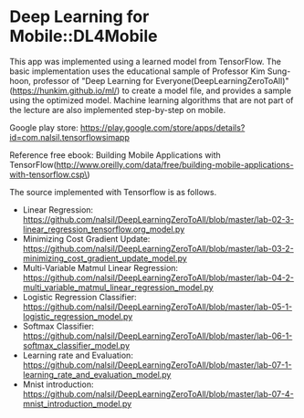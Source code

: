 # Deep Learning for Mobile::DL4Mobile

This app was implemented using a learned model from TensorFlow. 
The basic implementation uses the educational sample of Professor Kim Sung-hoon, professor of 
"Deep Learning for Everyone(DeepLearningZeroToAll)" (https://hunkim.github.io/ml/) to create a model file, 
and provides a sample using the optimized model. 
Machine learning algorithms that are not part of the lecture are also implemented step-by-step on mobile.

Google play store: https://play.google.com/store/apps/details?id=com.nalsil.tensorflowsimapp

Reference free ebook: Building Mobile Applications with TensorFlow(http://www.oreilly.com/data/free/building-mobile-applications-with-tensorflow.csp\)


The source implemented with Tensorflow is as follows.

* Linear Regression: https://github.com/nalsil/DeepLearningZeroToAll/blob/master/lab-02-3-linear_regression_tensorflow.org_model.py
* Minimizing Cost Gradient Update: https://github.com/nalsil/DeepLearningZeroToAll/blob/master/lab-03-2-minimizing_cost_gradient_update_model.py
* Multi-Variable Matmul Linear Regression: https://github.com/nalsil/DeepLearningZeroToAll/blob/master/lab-04-2-multi_variable_matmul_linear_regression_model.py
* Logistic Regression Classifier: https://github.com/nalsil/DeepLearningZeroToAll/blob/master/lab-05-1-logistic_regression_model.py
* Softmax Classifier: https://github.com/nalsil/DeepLearningZeroToAll/blob/master/lab-06-1-softmax_classifier_model.py
* Learning rate and Evaluation: https://github.com/nalsil/DeepLearningZeroToAll/blob/master/lab-07-1-learning_rate_and_evaluation_model.py
* Mnist introduction: https://github.com/nalsil/DeepLearningZeroToAll/blob/master/lab-07-4-mnist_introduction_model.py
